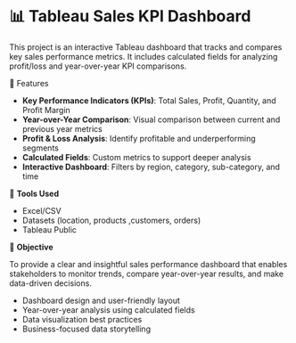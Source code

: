 # 📊 Tableau Sales KPI Dashboard

This project is an interactive Tableau dashboard that tracks and compares key sales performance metrics. It includes calculated fields for analyzing profit/loss and year-over-year KPI comparisons.

🚀 Features

- **Key Performance Indicators (KPIs)**: Total Sales, Profit, Quantity, and Profit Margin
- **Year-over-Year Comparison**: Visual comparison between current and previous year metrics
- **Profit & Loss Analysis**: Identify profitable and underperforming segments
- **Calculated Fields**: Custom metrics to support deeper analysis
- **Interactive Dashboard**: Filters by region, category, sub-category, and time

📌 **Tools Used**
- Excel/CSV
- Datasets (location, products ,customers, orders)
- Tableau Public 


🎯 **Objective**

To provide a clear and insightful sales performance dashboard that enables stakeholders to monitor trends, compare year-over-year results, and make data-driven decisions.


- Dashboard design and user-friendly layout
- Year-over-year analysis using calculated fields
- Data visualization best practices
- Business-focused data storytelling


